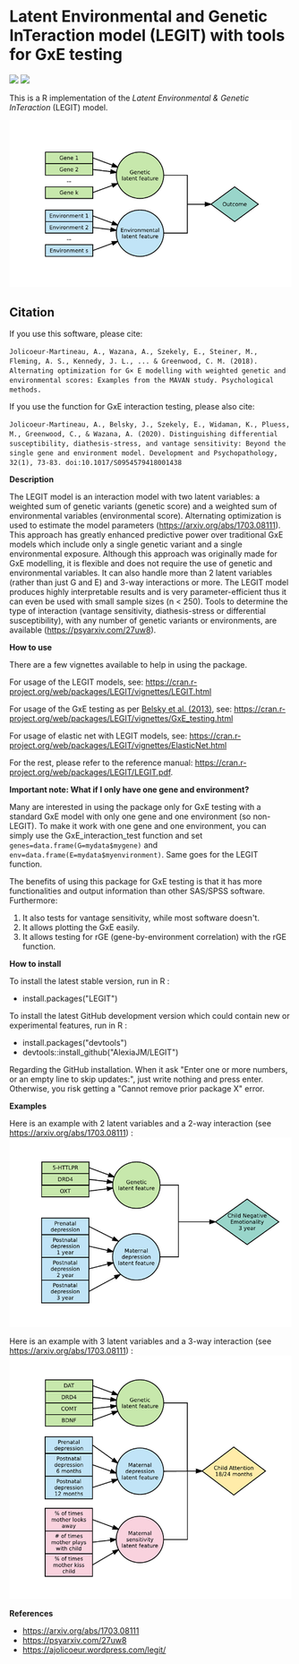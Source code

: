 # Latent Environmental and Genetic InTeraction model (LEGIT) with tools for GxE testing

[![](http://cranlogs.r-pkg.org/badges/LEGIT)](http://cran.rstudio.com/web/packages/LEGIT/index.html)
[![](http://cranlogs.r-pkg.org/badges/grand-total/LEGIT)](http://cran.rstudio.com/web/packages/LEGIT/index.html)

This is a R implementation of the *Latent Environmental &amp; Genetic InTeraction* (LEGIT) model. 

![](https://raw.githubusercontent.com/AlexiaJM/LEGIT/master/images/LEGIT.png)

## Citation

If you use this software, please cite:

``
Jolicoeur-Martineau, A., Wazana, A., Szekely, E., Steiner, M., Fleming, A. S., Kennedy, J. L., ... & Greenwood, C. M. (2018). Alternating optimization for G× E modelling with weighted genetic and environmental scores: Examples from the MAVAN study. Psychological methods.
``

If you use the function for GxE interaction testing, please also cite:

``
Jolicoeur-Martineau, A., Belsky, J., Szekely, E., Widaman, K., Pluess, M., Greenwood, C., & Wazana, A. (2020). Distinguishing differential susceptibility, diathesis-stress, and vantage sensitivity: Beyond the single gene and environment model. Development and Psychopathology, 32(1), 73-83. doi:10.1017/S0954579418001438
``

**Description**

The LEGIT model is an interaction model with two latent variables: a weighted sum of genetic variants (genetic score) and a weighted sum of environmental variables (environmental score). Alternating optimization is used to estimate the model parameters (https://arxiv.org/abs/1703.08111). This approach has greatly enhanced predictive power over traditional GxE models which include only a single genetic variant and a single environmental exposure. Although this approach was originally made for GxE modelling, it is flexible and does not require the use of genetic and environmental variables. It can also handle more than 2 latent variables (rather than just G and E) and 3-way interactions or more. The LEGIT model produces highly interpretable results and is very parameter-efficient thus it can even be used with small sample sizes (n < 250). Tools to determine the type of interaction (vantage sensitivity, diathesis-stress or differential susceptibility), with any number of genetic variants or environments, are available (https://psyarxiv.com/27uw8).

**How to use**

There are a few vignettes available to help in using the package.

For usage of the LEGIT models, see: https://cran.r-project.org/web/packages/LEGIT/vignettes/LEGIT.html

For usage of the GxE testing as per [Belsky et al. (2013)](https://www.researchgate.net/publication/256600905_FormalGXEtestJCPP2013), see: https://cran.r-project.org/web/packages/LEGIT/vignettes/GxE_testing.html

For usage of elastic net with LEGIT models, see: https://cran.r-project.org/web/packages/LEGIT/vignettes/ElasticNet.html

For the rest, please refer to the reference manual: https://cran.r-project.org/web/packages/LEGIT/LEGIT.pdf.

**Important note: What if I only have one gene and environment?**

Many are interested in using the package only for GxE testing with a standard GxE model with only one gene and one environment (so non-LEGIT). To make it work with one gene and one environment, you can simply use the GxE_interaction_test function and set ``genes=data.frame(G=mydata$mygene)`` and ``env=data.frame(E=mydata$myenvironment)``. Same goes for the LEGIT function.

The benefits of using this package for GxE testing is that it has more functionalities and output information than other SAS/SPSS software. 
Furthermore:
1. It also tests for vantage sensitivity, while most software doesn't.
2. It allows plotting the GxE easily.
3. It allows testing for rGE (gene-by-environment correlation) with the rGE function.


**How to install**

To install the latest stable version, run in R :

* install.packages("LEGIT")

To install the latest GitHub development version which could contain new or experimental features, run in R :

* install.packages("devtools")
* devtools::install_github("AlexiaJM/LEGIT")

Regarding the GitHub installation. When it ask "Enter one or more numbers, or an empty line to skip updates:", just write nothing and press enter. Otherwise, you risk getting a "Cannot remove prior package X" error.

**Examples**

Here is an example with 2 latent variables and a 2-way interaction (see https://arxiv.org/abs/1703.08111) :
![](https://raw.githubusercontent.com/AlexiaJM/LEGIT/master/images/LEGIT_2way.png)

Here is an example with 3 latent variables and a 3-way interaction (see https://arxiv.org/abs/1703.08111) :
![](https://raw.githubusercontent.com/AlexiaJM/LEGIT/master/images/LEGIT_3way.png)

**References**

* https://arxiv.org/abs/1703.08111
* https://psyarxiv.com/27uw8
* https://ajolicoeur.wordpress.com/legit/
